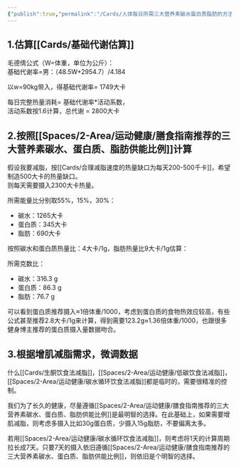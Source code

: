 ```yaml
---
{"publish":true,"permalink":"/Cards/人体每日所需三大营养素碳水蛋白质脂肪的方法和估算过程.md","title":"人体每日所需三大营养素碳水蛋白质脂肪的方法和估算过程","created":"2023-02-27","modified":"2023-03-14","published":"2025-07-29T23:04:09.855+08:00","cssclasses":""}
---
```



## 1.估算[[Cards/基础代谢估算]]

毛德倩公式（W=体重，单位为公斤）：  
基础代谢率=男：（48.5W+2954.7）/4.184

以w=90kg带入，得基础代谢率= 1749大卡

每日完整热量消耗= 基础代谢率\*活动系数，  
活动系数按1.6计算，总代谢 = 2800大卡

## 2.按照[[Spaces/2-Area/运动健康/膳食指南推荐的三大营养素碳水、蛋白质、脂肪供能比例]]计算

假设我要减脂，按[[Cards/合理减脂速度的热量缺口为每天200-500千卡]]，希望制造500大卡的热量缺口。  
则每天需要摄入2300大卡热量。

所需能量比分别取55%，15%，30%：

- 碳水：1265大卡
- 蛋白质：345大卡
- 脂肪：690大卡

按照碳水和蛋白质热量比：4大卡/1g，脂肪热量比9大卡/1g估算：

所需克数比：

- 碳水：316.3 g
- 蛋白质：86.3 g
- 脂肪：76.7 g

可以看到蛋白质推荐摄入≈1倍体重/1000，考虑到蛋白质的食物热效应较高，有些公式甚至推荐2.8大卡/1g来计算，得到需要123.2g≈1.36倍体重/1000，也跟很多健身博主推荐的蛋白质摄入量数据吻合。

## 3.根据增肌减脂需求，微调数据

什么[[Cards/生酮饮食法减脂]]，[[Spaces/2-Area/运动健康/低碳饮食法减脂]]，[[Spaces/2-Area/运动健康/碳水循环饮食法减脂]]都是临时的，需要很精准的控制。

我们为了长久的健康，尽量遵循[[Spaces/2-Area/运动健康/膳食指南推荐的三大营养素碳水、蛋白质、脂肪供能比例]]是最明智的选择。在此基础上，如果需要增肌减脂，则考虑多摄入比如30g蛋白质，少摄入15g脂肪，不要偏离太多。

若用[[Spaces/2-Area/运动健康/碳水循环饮食法减脂]]，则考虑将1天的计算周期拉长成7天。只要7天的摄入依旧遵循[[Spaces/2-Area/运动健康/膳食指南推荐的三大营养素碳水、蛋白质、脂肪供能比例]]，则依旧是个明智的选择。